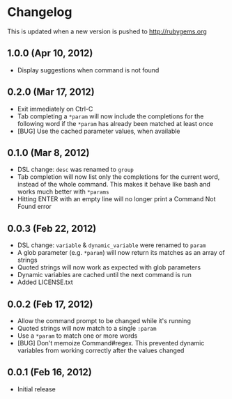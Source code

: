 # Changelog

This is updated when a new version is pushed to http://rubygems.org

## 1.0.0 (Apr 10, 2012)

* Display suggestions when command is not found

## 0.2.0 (Mar 17, 2012)

* Exit immediately on Ctrl-C
* Tab completing a `*param` will now include the completions for the following word
  if the `*param` has already been matched at least once
* [BUG] Use the cached parameter values, when available

## 0.1.0 (Mar 8, 2012)

* DSL change: `desc` was renamed to `group`
* Tab completion will now list only the completions for the current word, instead of
  the whole command.  This makes it behave like bash and works much better with `*params`
* Hitting ENTER with an empty line will no longer print a Command Not Found error

## 0.0.3 (Feb 22, 2012)

* DSL change: `variable` & `dynamic_variable` were renamed to `param`
* A glob parameter (e.g. `*param`) will now return its matches as an array of strings
* Quoted strings will now work as expected with glob parameters
* Dynamic variables are cached until the next command is run
* Added LICENSE.txt

## 0.0.2 (Feb 17, 2012)

* Allow the command prompt to be changed while it's running
* Quoted strings will now match to a single `:param`
* Use a `*param` to match one or more words
* [BUG] Don't memoize Command#regex.  This prevented dynamic variables
  from working correctly after the values changed

## 0.0.1 (Feb 16, 2012)

* Initial release

